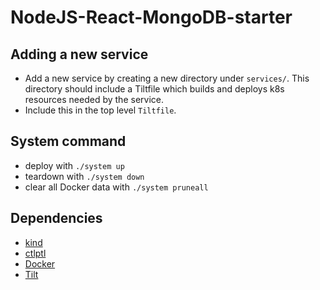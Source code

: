 # NodeJS-React-MongoDB-starter

## Adding a new service

- Add a new service by creating a new directory under `services/`. This directory should include a Tiltfile which builds and deploys k8s resources needed by the service.
- Include this in the top level `Tiltfile`.

## System command

- deploy with `./system up`
- teardown with `./system down`
- clear all Docker data with `./system pruneall`

## Dependencies

- [kind](https://kind.sigs.k8s.io/)
- [ctlptl](https://github.com/tilt-dev/ctlptl)
- [Docker](https://docs.docker.com/get-docker/)
- [Tilt](https://tilt.dev/)
